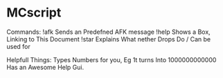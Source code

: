 # MCscript
Commands:
!afk
  Sends an Predefned AFK message
!help
  Shows a Box, Linking to This Document
!star
  Explains What nether Drops Do / Can be used for
  
  
Helpfull Things:
  Types Numbers for you, Eg 1t turns Into 1000000000000
  Has an Awesome Help Gui.

